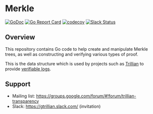 # Merkle

[![GoDoc](https://godoc.org/github.com/transparency-dev/merkle?status.svg)](https://godoc.org/github.com/transparency-dev/merkle)
[![Go Report
Card](https://goreportcard.com/badge/github.com/transparency-dev/merkle)](https://goreportcard.com/report/github.com/transparency-dev/merkle)
[![codecov](https://codecov.io/gh/transparency-dev/merkle/branch/main/graph/badge.svg?token=BBCRAMOBY2)](https://codecov.io/gh/transparency-dev/merkle)
[![Slack
Status](https://img.shields.io/badge/Slack-Chat-blue.svg)](https://gtrillian.slack.com/)

## Overview

This repository contains Go code to help create and manipulate Merkle trees, as
well as constructing and verifying various types of proof.

This is the data structure which is used by projects such as
[Trillian](https://github.com/google/trillian) to provide
[verifiable logs](https://transparency.dev/verifiable-data-structures/#verifiable-log).


## Support
* Mailing list: https://groups.google.com/forum/#!forum/trillian-transparency
* Slack: https://gtrillian.slack.com/ (invitation)



